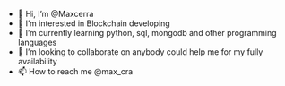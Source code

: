 - 👋 Hi, I’m @Maxcerra
- 👀 I’m interested in Blockchain developing
- 🌱 I’m currently learning python, sql, mongodb and other programming languages
- 💞️ I’m looking to collaborate on anybody could help me for my fully availability
- 📫 How to reach me @max_cra

<!---
Maxcerra/Maxcerra is a ✨ special ✨ repository because its `README.md` (this file) appears on your GitHub profile.
You can click the Preview link to take a look at your changes.
--->
